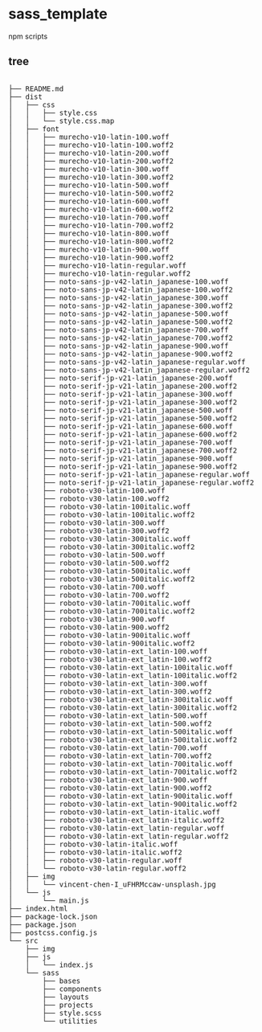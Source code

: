 # sass_template

 npm scripts

## tree
<pre>

├── README.md
├── dist
│   ├── css
│   │   ├── style.css
│   │   └── style.css.map
│   ├── font
│   │   ├── murecho-v10-latin-100.woff
│   │   ├── murecho-v10-latin-100.woff2
│   │   ├── murecho-v10-latin-200.woff
│   │   ├── murecho-v10-latin-200.woff2
│   │   ├── murecho-v10-latin-300.woff
│   │   ├── murecho-v10-latin-300.woff2
│   │   ├── murecho-v10-latin-500.woff
│   │   ├── murecho-v10-latin-500.woff2
│   │   ├── murecho-v10-latin-600.woff
│   │   ├── murecho-v10-latin-600.woff2
│   │   ├── murecho-v10-latin-700.woff
│   │   ├── murecho-v10-latin-700.woff2
│   │   ├── murecho-v10-latin-800.woff
│   │   ├── murecho-v10-latin-800.woff2
│   │   ├── murecho-v10-latin-900.woff
│   │   ├── murecho-v10-latin-900.woff2
│   │   ├── murecho-v10-latin-regular.woff
│   │   ├── murecho-v10-latin-regular.woff2
│   │   ├── noto-sans-jp-v42-latin_japanese-100.woff
│   │   ├── noto-sans-jp-v42-latin_japanese-100.woff2
│   │   ├── noto-sans-jp-v42-latin_japanese-300.woff
│   │   ├── noto-sans-jp-v42-latin_japanese-300.woff2
│   │   ├── noto-sans-jp-v42-latin_japanese-500.woff
│   │   ├── noto-sans-jp-v42-latin_japanese-500.woff2
│   │   ├── noto-sans-jp-v42-latin_japanese-700.woff
│   │   ├── noto-sans-jp-v42-latin_japanese-700.woff2
│   │   ├── noto-sans-jp-v42-latin_japanese-900.woff
│   │   ├── noto-sans-jp-v42-latin_japanese-900.woff2
│   │   ├── noto-sans-jp-v42-latin_japanese-regular.woff
│   │   ├── noto-sans-jp-v42-latin_japanese-regular.woff2
│   │   ├── noto-serif-jp-v21-latin_japanese-200.woff
│   │   ├── noto-serif-jp-v21-latin_japanese-200.woff2
│   │   ├── noto-serif-jp-v21-latin_japanese-300.woff
│   │   ├── noto-serif-jp-v21-latin_japanese-300.woff2
│   │   ├── noto-serif-jp-v21-latin_japanese-500.woff
│   │   ├── noto-serif-jp-v21-latin_japanese-500.woff2
│   │   ├── noto-serif-jp-v21-latin_japanese-600.woff
│   │   ├── noto-serif-jp-v21-latin_japanese-600.woff2
│   │   ├── noto-serif-jp-v21-latin_japanese-700.woff
│   │   ├── noto-serif-jp-v21-latin_japanese-700.woff2
│   │   ├── noto-serif-jp-v21-latin_japanese-900.woff
│   │   ├── noto-serif-jp-v21-latin_japanese-900.woff2
│   │   ├── noto-serif-jp-v21-latin_japanese-regular.woff
│   │   ├── noto-serif-jp-v21-latin_japanese-regular.woff2
│   │   ├── roboto-v30-latin-100.woff
│   │   ├── roboto-v30-latin-100.woff2
│   │   ├── roboto-v30-latin-100italic.woff
│   │   ├── roboto-v30-latin-100italic.woff2
│   │   ├── roboto-v30-latin-300.woff
│   │   ├── roboto-v30-latin-300.woff2
│   │   ├── roboto-v30-latin-300italic.woff
│   │   ├── roboto-v30-latin-300italic.woff2
│   │   ├── roboto-v30-latin-500.woff
│   │   ├── roboto-v30-latin-500.woff2
│   │   ├── roboto-v30-latin-500italic.woff
│   │   ├── roboto-v30-latin-500italic.woff2
│   │   ├── roboto-v30-latin-700.woff
│   │   ├── roboto-v30-latin-700.woff2
│   │   ├── roboto-v30-latin-700italic.woff
│   │   ├── roboto-v30-latin-700italic.woff2
│   │   ├── roboto-v30-latin-900.woff
│   │   ├── roboto-v30-latin-900.woff2
│   │   ├── roboto-v30-latin-900italic.woff
│   │   ├── roboto-v30-latin-900italic.woff2
│   │   ├── roboto-v30-latin-ext_latin-100.woff
│   │   ├── roboto-v30-latin-ext_latin-100.woff2
│   │   ├── roboto-v30-latin-ext_latin-100italic.woff
│   │   ├── roboto-v30-latin-ext_latin-100italic.woff2
│   │   ├── roboto-v30-latin-ext_latin-300.woff
│   │   ├── roboto-v30-latin-ext_latin-300.woff2
│   │   ├── roboto-v30-latin-ext_latin-300italic.woff
│   │   ├── roboto-v30-latin-ext_latin-300italic.woff2
│   │   ├── roboto-v30-latin-ext_latin-500.woff
│   │   ├── roboto-v30-latin-ext_latin-500.woff2
│   │   ├── roboto-v30-latin-ext_latin-500italic.woff
│   │   ├── roboto-v30-latin-ext_latin-500italic.woff2
│   │   ├── roboto-v30-latin-ext_latin-700.woff
│   │   ├── roboto-v30-latin-ext_latin-700.woff2
│   │   ├── roboto-v30-latin-ext_latin-700italic.woff
│   │   ├── roboto-v30-latin-ext_latin-700italic.woff2
│   │   ├── roboto-v30-latin-ext_latin-900.woff
│   │   ├── roboto-v30-latin-ext_latin-900.woff2
│   │   ├── roboto-v30-latin-ext_latin-900italic.woff
│   │   ├── roboto-v30-latin-ext_latin-900italic.woff2
│   │   ├── roboto-v30-latin-ext_latin-italic.woff
│   │   ├── roboto-v30-latin-ext_latin-italic.woff2
│   │   ├── roboto-v30-latin-ext_latin-regular.woff
│   │   ├── roboto-v30-latin-ext_latin-regular.woff2
│   │   ├── roboto-v30-latin-italic.woff
│   │   ├── roboto-v30-latin-italic.woff2
│   │   ├── roboto-v30-latin-regular.woff
│   │   └── roboto-v30-latin-regular.woff2
│   ├── img
│   │   └── vincent-chen-I_uFHRMccaw-unsplash.jpg
│   └── js
│       └── main.js
├── index.html
├── package-lock.json
├── package.json
├── postcss.config.js
└── src
    ├── img
    ├── js
    │   └── index.js
    └── sass
        ├── bases
        ├── components
        ├── layouts
        ├── projects
        ├── style.scss
        └── utilities
</pre>
